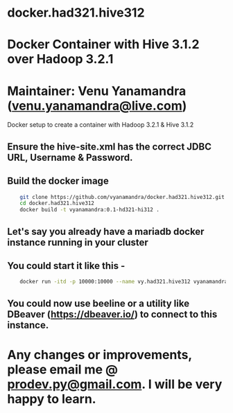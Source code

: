 # docker.had321.hive312

# Docker Container with Hive 3.1.2 over Hadoop 3.2.1
# Maintainer: Venu Yanamandra (venu.yanamandra@live.com)
Docker setup to create a container with Hadoop 3.2.1 &amp; Hive 3.1.2 


## Ensure the hive-site.xml has the correct JDBC URL, Username & Password.


## Build the docker image
```bash
    git clone https://github.com/vyanamandra/docker.had321.hive312.git
    cd docker.had321.hive312
    docker build -t vyanamandra:0.1-hd321-hi312 .
```

## Let's say you already have a mariadb docker instance running in your cluster
##  You could start it like this -

```bash
    docker run -itd -p 10000:10000 --name vy.had321.hive312 vyanamandra:0.1-had321.hive312
```

## You could now use beeline or a utility like DBeaver (https://dbeaver.io/) to connect to this instance.

# Any changes or improvements, please email me @ prodev.py@gmail.com. I will be very happy to learn.
